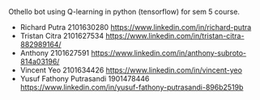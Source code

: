 Othello bot using Q-learning in python (tensorflow) for sem 5 course.

- Richard Putra             2101630280 https://www.linkedin.com/in/richard-putra
- Tristan Citra             2101627534 https://www.linkedin.com/in/tristan-citra-882989164/
- Anthony                   2101627591 https://www.linkedin.com/in/anthony-subroto-814a03196/
- Vincent Yeo               2101634426 https://www.linkedin.com/in/vincent-yeo
- Yusuf Fathony Putrasandi  1901478446 https://www.linkedin.com/in/yusuf-fathony-putrasandi-896b2519b
